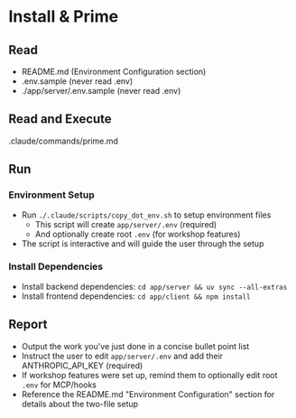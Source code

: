 # Install & Prime

## Read
- README.md (Environment Configuration section)
- .env.sample (never read .env)
- ./app/server/.env.sample (never read .env)

## Read and Execute
.claude/commands/prime.md

## Run

### Environment Setup
- Run `./.claude/scripts/copy_dot_env.sh` to setup environment files
  - This script will create `app/server/.env` (required)
  - And optionally create root `.env` (for workshop features)
- The script is interactive and will guide the user through the setup

### Install Dependencies
- Install backend dependencies: `cd app/server && uv sync --all-extras`
- Install frontend dependencies: `cd app/client && npm install`

## Report
- Output the work you've just done in a concise bullet point list
- Instruct the user to edit `app/server/.env` and add their ANTHROPIC_API_KEY (required)
- If workshop features were set up, remind them to optionally edit root `.env` for MCP/hooks
- Reference the README.md "Environment Configuration" section for details about the two-file setup
